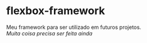 # flexbox-framework

Meu framework para ser utilizado em futuros projetos. <br> *Muita coisa precisa ser feita ainda*
